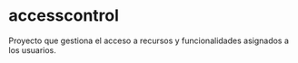 # accesscontrol
Proyecto que gestiona el acceso a recursos y funcionalidades asignados a los usuarios.
